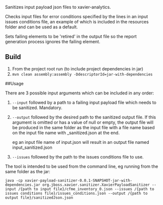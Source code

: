 Sanitizes input payload json files to xavier-analytics. 

Checks input files for error conditions specified by the lines in an input issues conditions file, an example of which is included in the resources folder and can be used as a default.

Sets failing elements to be 'retired' in the output file so the report generation process ignores the failing element. 
## Build

1. From the project root run (to include project dependencies in jar)
1. `mvn clean assembly:assembly -DdescriptorId=jar-with-dependencies`

##Usage

There are 3 possible input arguments which can be included in any order:

1. `--input` followed by a path to a failing input payload file which needs to be sanitized. Mandatory.
1. `--output` followed by the desired path to the sanitized output file. If this argument is omitted or has a value of null or empty, the output file will be produced in the same folder as the input file with a file name based on the input file name with _sanitized.json at the end.

    eg an input file name of input.json will result in an output file named input_sanitized.json
1. `--issues` followed by the path to the issues conditions file to use.

The tool is intended to be used from the command line, eg running from the same folder as the jar:

`java -cp xavier-payload-sanitizer-0.0.1-SNAPSHOT-jar-with-dependencies.jar org.jboss.xavier.sanitizer.XavierPayloadSanitizer --input /{path to input file}/cfme_inventory_0.json --issues /{path to issues conditions file}/issues_conditions.json --output /{path to output file}/sanitizedJson.json`